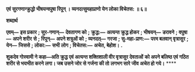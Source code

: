 **एवं सुरगणान्क्रुद्धो भीषयन्वपुषा रिपून् ।** **व्यनदत्सुमहाप्राणो येन लोका विचेतस: ॥ ६॥** 

**शब्दार्थ** 

**एवम्—** **इस प्रकार** **; सुर-गणान्—** **देवतागण को** **; क्रुद्ध:—** **अत्यन्त क्रुद्ध होकर** **; भीषयन्—** **डरावने** **; वपुषा—** **अपने शरीर** **से** **; रिपून्—** **अपने शत्रुओं को** **; व्यनदत्—** **गरजा** **; सु-महा-प्राण:—** **परम बलवान् वृत्रासुर** **; येन—** **जिससे** **; लोका:—** **सभी** **लोग** **; विचेतस:—** **अचेत, बेहोश।** **.** 

**शुकदेव गोस्वामी ने कहा—अति क्रुद्ध एवं अत्यन्त शक्तिशाली वीर वृत्रासुर देवताओं** **को अपने बलिष्ठ एवं गठित शरीर से भयभीत करने लगा। जब उसने जोर से गर्जना की तो** **लगभग सारे जीव अचेत हो गये।** **** 